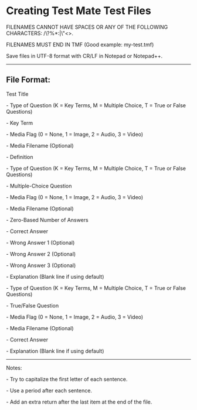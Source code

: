# Creating Test Mate Test Files
<p>FILENAMES CANNOT HAVE SPACES OR ANY OF THE FOLLOWING CHARACTERS: /\?%*:|\"<>.</p>
<p>FILENAMES MUST END IN TMF (Good example: my-test.tmf)</p>
<p>Save files in UTF-8 format with CR/LF in Notepad or Notepad++.</p>
<hr>
<h2>File Format:</h2>
<p>Test Title</p>
<p>- Type of Question (K = Key Terms, M = Multiple Choice, T = True or False Questions)</p>
<p>- Key Term</p>
<p>- Media Flag (0 = None, 1 = Image, 2 = Audio, 3 = Video)</p>
<p>- Media Filename (Optional)</p>
<p>- Definition</p>
<p>- Type of Question (K = Key Terms, M = Multiple Choice, T = True or False Questions)</p>
<p>- Multiple-Choice Question</p>
<p>- Media Flag (0 = None, 1 = Image, 2 = Audio, 3 = Video)</p>
<p>- Media Filename (Optional)</p>
<p>- Zero-Based Number of Answers</p>
<p>- Correct Answer</p>
<p>- Wrong Answer 1 (Optional)</p>
<p>- Wrong Answer 2 (Optional)</p>
<p>- Wrong Answer 3 (Optional)</p>
<p>- Explanation (Blank line if using default)</p>
<p>- Type of Question (K = Key Terms, M = Multiple Choice, T = True or False Questions)</p>
<p>- True/False Question</p>
<p>- Media Flag (0 = None, 1 = Image, 2 = Audio, 3 = Video)</p>
<p>- Media Filename (Optional)</p>
<p>- Correct Answer</p>
<p>- Explanation (Blank line if using default)</p>
<hr>
<p>Notes:</p>
<p>- Try to capitalize the first letter of each sentence.</p>
<p>- Use a period after each sentence.</p>
<p>- Add an extra return after the last item at the end of the file.</p>
